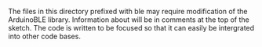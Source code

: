 The files in this directory prefixed with ble may require modification of the ArduinoBLE library. Information about will be in comments at the top of the sketch. The code is written to be focused so that it can easily be intergrated into other code bases.